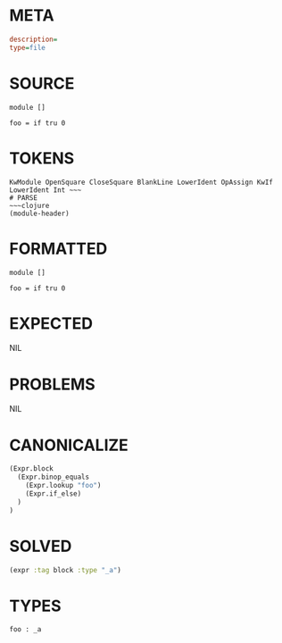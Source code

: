 # META
~~~ini
description=
type=file
~~~
# SOURCE
~~~roc
module []

foo = if tru 0
~~~
# TOKENS
~~~text
KwModule OpenSquare CloseSquare BlankLine LowerIdent OpAssign KwIf LowerIdent Int ~~~
# PARSE
~~~clojure
(module-header)
~~~
# FORMATTED
~~~roc
module []

foo = if tru 0
~~~
# EXPECTED
NIL
# PROBLEMS
NIL
# CANONICALIZE
~~~clojure
(Expr.block
  (Expr.binop_equals
    (Expr.lookup "foo")
    (Expr.if_else)
  )
)
~~~
# SOLVED
~~~clojure
(expr :tag block :type "_a")
~~~
# TYPES
~~~roc
foo : _a
~~~
